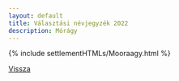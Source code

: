 ```yaml
---
layout: default
title: Választási névjegyzék 2022
description: Mórágy
---
```


{% include settlementHTMLs/Mooraagy.html %}

[Vissza](./)